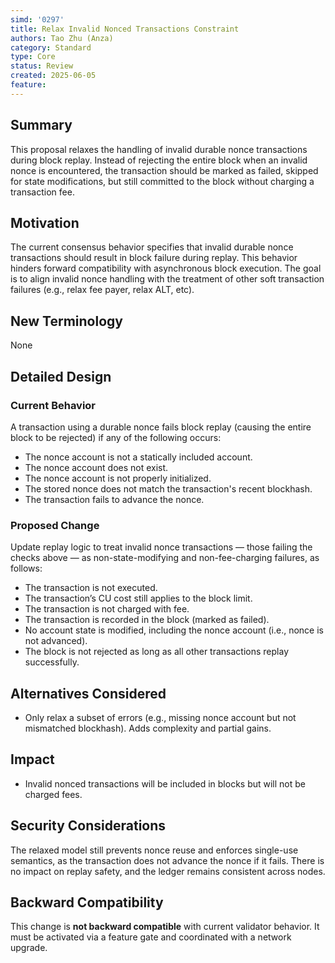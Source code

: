 ```yaml
---
simd: '0297'
title: Relax Invalid Nonced Transactions Constraint
authors: Tao Zhu (Anza)
category: Standard
type: Core
status: Review
created: 2025-06-05
feature:
---
```


## Summary

This proposal relaxes the handling of invalid durable nonce transactions during
block replay. Instead of rejecting the entire block when an invalid nonce is
encountered, the transaction should be marked as failed, skipped for state
modifications, but still committed to the block without charging a transaction
fee.

## Motivation

The current consensus behavior specifies that invalid durable nonce transactions
should result in block failure during replay. This behavior hinders forward
compatibility with asynchronous block execution. The goal is to align invalid
nonce handling with the treatment of other soft transaction failures (e.g.,
relax fee payer, relax ALT, etc).

## New Terminology

None

## Detailed Design

### Current Behavior

A transaction using a durable nonce fails block replay (causing the entire
block to be rejected) if any of the following occurs:

- The nonce account is not a statically included account.
- The nonce account does not exist.
- The nonce account is not properly initialized.
- The stored nonce does not match the transaction's recent blockhash.
- The transaction fails to advance the nonce.


### Proposed Change

Update replay logic to treat invalid nonce transactions — those failing the
checks above — as non-state-modifying and non-fee-charging failures, as follows:

- The transaction is not executed.
- The transaction’s CU cost still applies to the block limit.
- The transaction is not charged with fee.
- The transaction is recorded in the block (marked as failed).
- No account state is modified, including the nonce account (i.e., nonce is
  not advanced).
- The block is not rejected as long as all other transactions replay
  successfully.

## Alternatives Considered

- Only relax a subset of errors (e.g., missing nonce account but not mismatched
  blockhash). Adds complexity and partial gains.

## Impact

- Invalid nonced transactions will be included in blocks but will not be charged
  fees.

## Security Considerations

The relaxed model still prevents nonce reuse and enforces single-use semantics,
as the transaction does not advance the nonce if it fails. There is no impact
on replay safety, and the ledger remains consistent across nodes.

## Backward Compatibility

This change is **not backward compatible** with current validator behavior. It
must be activated via a feature gate and coordinated with a network upgrade.

